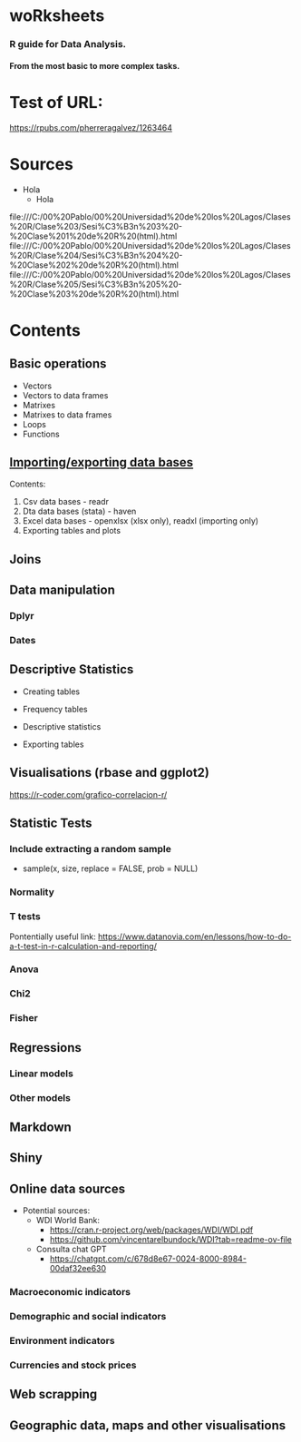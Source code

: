 # woRksheets
### R guide for Data Analysis.
#### From the most basic to more complex tasks.


# Test of URL:
https://rpubs.com/pherreragalvez/1263464

# Sources
* Hola
  * Hola


file:///C:/00%20Pablo/00%20Universidad%20de%20los%20Lagos/Clases%20R/Clase%203/Sesi%C3%B3n%203%20-%20Clase%201%20de%20R%20(html).html
file:///C:/00%20Pablo/00%20Universidad%20de%20los%20Lagos/Clases%20R/Clase%204/Sesi%C3%B3n%204%20-%20Clase%202%20de%20R%20(html).html
file:///C:/00%20Pablo/00%20Universidad%20de%20los%20Lagos/Clases%20R/Clase%205/Sesi%C3%B3n%205%20-%20Clase%203%20de%20R%20(html).html

# Contents

## Basic operations
* Vectors
* Vectors to data frames
* Matrixes
* Matrixes to data frames
* Loops
* Functions

## <a href="https://rpubs.com/pherreragalvez/1271494" target="_blank">Importing/exporting data bases</a>
Contents:
1. Csv data bases - readr
2. Dta data bases (stata) - haven
3. Excel data bases - openxlsx (xlsx only), readxl (importing only)
4. Exporting tables and plots

## Joins

## Data manipulation
### Dplyr
### Dates

## Descriptive Statistics
* Creating tables
 * Frequency tables
 * Descriptive statistics

* Exporting tables

## Visualisations (rbase and ggplot2)

https://r-coder.com/grafico-correlacion-r/

## Statistic Tests
### Include extracting a random sample
* sample(x, size, replace = FALSE, prob = NULL)
### Normality
### T tests
Pontentially useful link: https://www.datanovia.com/en/lessons/how-to-do-a-t-test-in-r-calculation-and-reporting/
### Anova
### Chi2
### Fisher

## Regressions
### Linear models
### Other models

## Markdown

## Shiny

## Online data sources
* Potential sources:
  * WDI World Bank:
    * https://cran.r-project.org/web/packages/WDI/WDI.pdf
    * https://github.com/vincentarelbundock/WDI?tab=readme-ov-file
  * Consulta chat GPT
    * https://chatgpt.com/c/678d8e67-0024-8000-8984-00daf32ee630
### Macroeconomic indicators
### Demographic and social indicators
### Environment indicators
### Currencies and stock prices


## Web scrapping

## Geographic data, maps and other visualisations

## 
## 
## 



